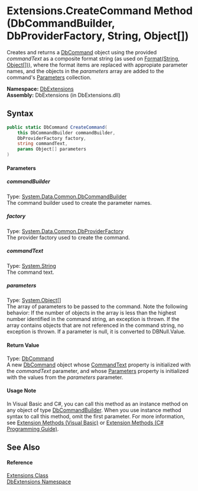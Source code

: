 Extensions.CreateCommand Method (DbCommandBuilder, DbProviderFactory, String, Object[])
=======================================================================================
Creates and returns a [DbCommand][1] object using the provided *commandText* as a composite format string (as used on [Format(String, Object[])][2]), where the format items are replaced with appropiate parameter names, and the objects in the *parameters* array are added to the command's [Parameters][3] collection.

**Namespace:** [DbExtensions][4]  
**Assembly:** DbExtensions (in DbExtensions.dll)

Syntax
------

```csharp
public static DbCommand CreateCommand(
	this DbCommandBuilder commandBuilder,
	DbProviderFactory factory,
	string commandText,
	params Object[] parameters
)
```

#### Parameters

##### *commandBuilder*
Type: [System.Data.Common.DbCommandBuilder][5]  
The command builder used to create the parameter names.

##### *factory*
Type: [System.Data.Common.DbProviderFactory][6]  
The provider factory used to create the command.

##### *commandText*
Type: [System.String][7]  
The command text.

##### *parameters*
Type: [System.Object][8][]  
 The array of parameters to be passed to the command. Note the following behavior: If the number of objects in the array is less than the highest number identified in the command string, an exception is thrown. If the array contains objects that are not referenced in the command string, no exception is thrown. If a parameter is null, it is converted to DBNull.Value.

#### Return Value
Type: [DbCommand][1]  
 A new [DbCommand][1] object whose [CommandText][9] property is initialized with the *commandText* parameter, and whose [Parameters][3] property is initialized with the values from the *parameters* parameter. 
#### Usage Note
In Visual Basic and C#, you can call this method as an instance method on any object of type [DbCommandBuilder][5]. When you use instance method syntax to call this method, omit the first parameter. For more information, see [Extension Methods (Visual Basic)][10] or [Extension Methods (C# Programming Guide)][11].

See Also
--------

#### Reference
[Extensions Class][12]  
[DbExtensions Namespace][4]  

[1]: http://msdn.microsoft.com/en-us/library/852d01k6
[2]: http://msdn.microsoft.com/en-us/library/b1csw23d
[3]: http://msdn.microsoft.com/en-us/library/9czdkzd1
[4]: ../README.md
[5]: http://msdn.microsoft.com/en-us/library/1b38ttdd
[6]: http://msdn.microsoft.com/en-us/library/c6c4a26c
[7]: http://msdn.microsoft.com/en-us/library/s1wwdcbf
[8]: http://msdn.microsoft.com/en-us/library/e5kfa45b
[9]: http://msdn.microsoft.com/en-us/library/9d2hk99t
[10]: http://msdn.microsoft.com/en-us/library/bb384936.aspx
[11]: http://msdn.microsoft.com/en-us/library/bb383977.aspx
[12]: README.md
